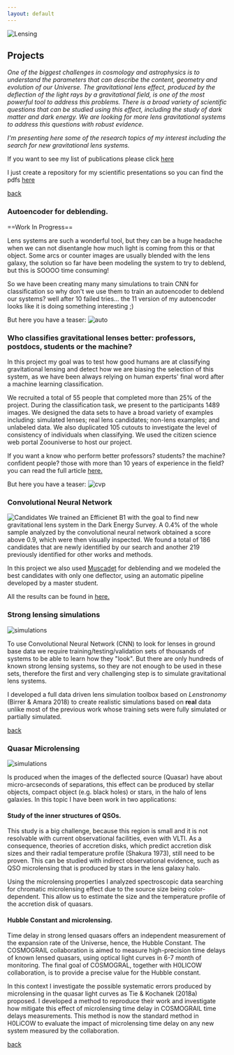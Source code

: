 ```yaml
---
layout: default
---
```


![Lensing](/images/lensing1.jpg)

## Projects

*One of the biggest challenges in cosmology and astrophysics is to understand the parameters that can describe the content, geometry and evolution of our Universe. The gravitational lens effect, produced by the deflection of the light rays by a gravitational field, is one of the most powerful tool to address this problems. There is a broad variety of scientific questions that can be studied using this effect, including the study of dark matter and dark energy. We are looking for more lens gravitational systems to address this questions with robust evidence.*

*I'm presenting here some of the research topics of my interest including the search for new gravitational lens systems.*

If you want to see my list of publications please click [here](./publications.html)


I just create a repository for my scientific presentations so you can find the pdfs [here](./talks.html)

[back](./)

### Autoencoder for deblending. 
==Work In Progress==

Lens systems are such a wonderful tool, but they can be a huge headache when we can not disentangle how much light is coming from this or that object. Some arcs or counter images are usually blended with the lens galaxy, the solution so far have been modeling the system to try to deblend, but this is SOOOO time consuming! 

So we have been creating many many simulations to train CNN for classification so why don't we use them to train an autoencoder to deblend our systems? well after 10 failed tries... the 11 version of my autoencoder looks like it is doing something interesting ;)


But here you have a teaser: 
![auto](/images/autoencoder.png)


### Who classifies gravitational lenses better: professors, postdocs, students or the machine?
In this project my goal was to test how good humans are at classifying gravitational lensing and detect how we are biasing the selection of this system, as we have been always relying on human experts' final word after a machine learning classification. 

We recruited a total of 55 people that completed more than 25% of the project. During the classification task, we present to the participants 1489 images. We designed the data sets to have a broad variety of examples including: simulated lenses; real lens candidates; non-lens examples; and unlabeled data. We also duplicated 105 cutouts to investigate the level of consistency of individuals when classifying. We used the citizen science web portal Zoouniverse to host our project. 

If you want a know who perform better professors? students? the machine? confident people? those with more than 10 years of experience in the field? you can read the full article [here.](https://ui.adsabs.harvard.edu/abs/2023MNRAS.523.4413R/abstract) 

But here you have a teaser: 
![cvp](/images/purvscom.png)


### Convolutional Neural Network
![Candidates](/images/candidates.png)
We trained an Efficienet B1 with the goal to find new gravitational lens system in the Dark Energy Survey. A 0.4% of the whole sample analyzed by the convolutional neural network obtained a score above 0.9, which were then visually inspected. We found a total of 186 candidates that are newly identified by our search and another 219 previously identified for other works and methods. 

In this project we also used  [Muscadet](https://remyjoseph.wordpress.com/softwares/muscadet/) for deblending and we modeled the best candidates with only one deflector, using an automatic pipeline developed by a master student. 

All the results can be found in [here.](https://ui.adsabs.harvard.edu/abs/2022A%26A...668A..73R/abstract)

### Strong lensing simulations
![simulations](/images/sim_selectbycnn0.png)

To use Convolutional Neural Network (CNN) to look for lenses in ground base data we require training/testing/validation sets of thousands of systems to be able to learn how they "look". But there are only hundreds of known strong lensing systems, so they are not enough to be used in these sets, therefore the first and very challenging step is to simulate gravitational lens systems. 

I developed a full data driven lens simulation toolbox based on *Lenstronomy* (Birrer & Amara 2018) to create realistic simulations based on **real** data unlike most of the previous work whose training sets were fully simulated or partially simulated.


[back](./)

### Quasar Microlensing
![simulations](/images/micro.png)

Is produced when the images of the deflected source (Quasar) have about micro-arcseconds of separations, this effect can be produced by stellar objects, compact object (e.g. black holes) or stars, in the halo of lens galaxies. In this topic I have been work in two applications: 

#### Study of the inner structures of QSOs.

This study is a big challenge, because this region is small and it is not resolvable with current observational facilities, even with VLTI. As a consequence, theories of accretion disks, which predict accretion disk sizes and their radial temperature profile (Shakura 1973), still need to be proven. This can be studied with indirect observational evidence, such as QSO microlensing that is produced by stars in the lens galaxy halo.

Using the microlensing properties I analyzed spectroscopic data searching for chromatic microlensing effect due to the source size being color-dependent. This allow us to estimate the size and the temperature profile of the accretion disk of quasars.

#### Hubble Constant and microlensing.

Time delay in strong lensed quasars offers an independent measurement of the expansion rate of the Universe, hence, the Hubble Constant. The COSMOGRAIL collaboration is aimed to measure high-precision time delays of known lensed quasars, using optical light curves in 6-7 month of monitoring. The final goal of COSMOGRAL, together with H0LICOW collaboration, is to provide a precise value for the Hubble constant. 

In this context I investigate the  possible systematic errors produced by microlensing in the quasar light curves as  Tie & Kochanek (2018a) proposed. I developed a method to reproduce their work and investigate how mitigate this effect of microlensing time delay in COSMOGRAIL time delays measurements. This method is now the standard method in H0LiCOW to evaluate the impact of microlensing time delay on any new system measured by the collaboration.


[back](./)
